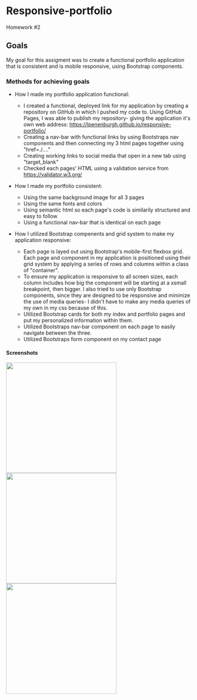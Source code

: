 # Responsive-portfolio
Homework #2

## Goals
My goal for this assigment was to create a functional portfolio application that is consistent and is mobile responsive, using Bootstrap components.

### Methods for achieving goals

* How I made my portfolio application functional:
    * I created a functional, deployed link for my application by creating a repository on GitHub in which I pushed my code to. Using GitHub Pages, I was able to publish my repository- giving the application it's own web address: https://lpenenburgh.github.io/responsive-portfolio/
    * Creating a nav-bar with functional links by using Bootstraps nav components and then connecting my 3 html pages together using "href=./...."
    * Creating working links to social media that open in a new tab using "target_blank"
    * Checked each pages' HTML using a validation service from https://validator.w3.org/ 

* How I made my portfolio consistent:
    * Using the same background image for all 3 pages
    * Using the same fonts and colors
    * Using semantic html so each page's code is similarily structured and easy to follow
    * Using a functional nav-bar that is identical on each page

* How I utilized Bootstrap compenents and grid system to make my application responsive:
    * Each page is layed out using Bootstrap's mobile-first flexbox grid. Each page and component in my application is positioned using their grid system by applying a series of rows and columns within a class of "container". 
    * To ensure my application is responsive to all screen sizes, each column includes how big the component will be starting at a xsmall breakpoint, then bigger. I also tried to use only Bootstrap components, since they are designed to be responsive and minimize the use of media queries- I didn't have to make any media queries of my own in my css because of this.
    * Utilized Bootstrap cards for both my index and portfolio pages and put my personalized information within them.
    * Utilized Bootstraps nav-bar component on each page to easily navigate between the three.
    * Utilized Bootstraps form component on my contact page

#### Screenshots
<img src="https://i.imgur.com/k6aW7pM.png" width="300">
<br>
<img src="https://i.imgur.com/94hyxdR.png" width="300"> 
<br>
<img src="https://i.imgur.com/2BsGusf.png" width="300">
